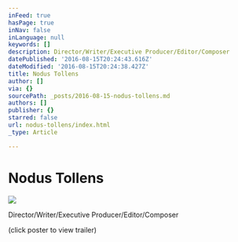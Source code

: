 ```yaml
---
inFeed: true
hasPage: true
inNav: false
inLanguage: null
keywords: []
description: Director/Writer/Executive Producer/Editor/Composer
datePublished: '2016-08-15T20:24:43.616Z'
dateModified: '2016-08-15T20:24:38.427Z'
title: Nodus Tollens
author: []
via: {}
sourcePath: _posts/2016-08-15-nodus-tollens.md
authors: []
publisher: {}
starred: false
url: nodus-tollens/index.html
_type: Article

---
```

# Nodus Tollens
![](https://s3-us-west-2.amazonaws.com/the-grid-img/p/08e16529e7fed7bf0f75927384066e5295d93e5c.jpg)

Director/Writer/Executive Producer/Editor/Composer

(click poster to view trailer)